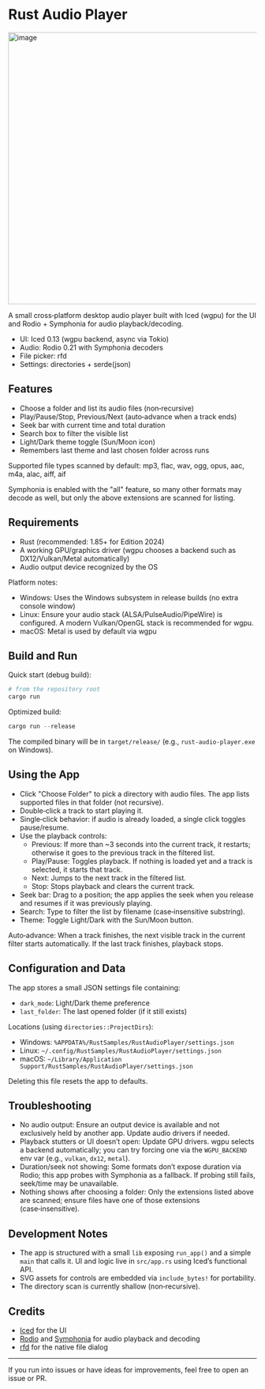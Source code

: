 # Rust Audio Player

<img height="550" alt="image" src="https://github.com/user-attachments/assets/89444a97-3fac-4617-80dc-b3a5b6962c76" />

A small cross‑platform desktop audio player built with Iced (wgpu) for the UI and Rodio + Symphonia for audio playback/decoding.

- UI: Iced 0.13 (wgpu backend, async via Tokio)
- Audio: Rodio 0.21 with Symphonia decoders
- File picker: rfd
- Settings: directories + serde(json)

## Features

- Choose a folder and list its audio files (non‑recursive)
- Play/Pause/Stop, Previous/Next (auto‑advance when a track ends)
- Seek bar with current time and total duration
- Search box to filter the visible list
- Light/Dark theme toggle (Sun/Moon icon)
- Remembers last theme and last chosen folder across runs

Supported file types scanned by default:
mp3, flac, wav, ogg, opus, aac, m4a, alac, aiff, aif

Symphonia is enabled with the "all" feature, so many other formats may decode as well, but only the above extensions are scanned for listing.

## Requirements

- Rust (recommended: 1.85+ for Edition 2024)
- A working GPU/graphics driver (wgpu chooses a backend such as DX12/Vulkan/Metal automatically)
- Audio output device recognized by the OS

Platform notes:
- Windows: Uses the Windows subsystem in release builds (no extra console window)
- Linux: Ensure your audio stack (ALSA/PulseAudio/PipeWire) is configured. A modern Vulkan/OpenGL stack is recommended for wgpu.
- macOS: Metal is used by default via wgpu

## Build and Run

Quick start (debug build):

```powershell
# from the repository root
cargo run
```

Optimized build:

```powershell
cargo run --release
```

The compiled binary will be in `target/release/` (e.g., `rust-audio-player.exe` on Windows).

## Using the App

- Click "Choose Folder" to pick a directory with audio files. The app lists supported files in that folder (not recursive).
- Double‑click a track to start playing it.
- Single‑click behavior: if audio is already loaded, a single click toggles pause/resume.
- Use the playback controls:
  - Previous: If more than ~3 seconds into the current track, it restarts; otherwise it goes to the previous track in the filtered list.
  - Play/Pause: Toggles playback. If nothing is loaded yet and a track is selected, it starts that track.
  - Next: Jumps to the next track in the filtered list.
  - Stop: Stops playback and clears the current track.
- Seek bar: Drag to a position; the app applies the seek when you release and resumes if it was previously playing.
- Search: Type to filter the list by filename (case‑insensitive substring).
- Theme: Toggle Light/Dark with the Sun/Moon button.

Auto‑advance: When a track finishes, the next visible track in the current filter starts automatically. If the last track finishes, playback stops.

## Configuration and Data

The app stores a small JSON settings file containing:
- `dark_mode`: Light/Dark theme preference
- `last_folder`: The last opened folder (if it still exists)

Locations (using `directories::ProjectDirs`):
- Windows: `%APPDATA%/RustSamples/RustAudioPlayer/settings.json`
- Linux: `~/.config/RustSamples/RustAudioPlayer/settings.json`
- macOS: `~/Library/Application Support/RustSamples/RustAudioPlayer/settings.json`

Deleting this file resets the app to defaults.

## Troubleshooting

- No audio output: Ensure an output device is available and not exclusively held by another app. Update audio drivers if needed.
- Playback stutters or UI doesn’t open: Update GPU drivers. wgpu selects a backend automatically; you can try forcing one via the `WGPU_BACKEND` env var (e.g., `vulkan`, `dx12`, `metal`).
- Duration/seek not showing: Some formats don’t expose duration via Rodio; this app probes with Symphonia as a fallback. If probing still fails, seek/time may be unavailable.
- Nothing shows after choosing a folder: Only the extensions listed above are scanned; ensure files have one of those extensions (case‑insensitive).

## Development Notes

- The app is structured with a small `lib` exposing `run_app()` and a simple `main` that calls it. UI and logic live in `src/app.rs` using Iced’s functional API.
- SVG assets for controls are embedded via `include_bytes!` for portability.
- The directory scan is currently shallow (non‑recursive).

## Credits

- [Iced](https://github.com/iced-rs/iced) for the UI
- [Rodio](https://github.com/RustAudio/rodio) and [Symphonia](https://github.com/pdeljanov/Symphonia) for audio playback and decoding
- [rfd](https://github.com/PolyMeilex/rfd) for the native file dialog

---

If you run into issues or have ideas for improvements, feel free to open an issue or PR.

